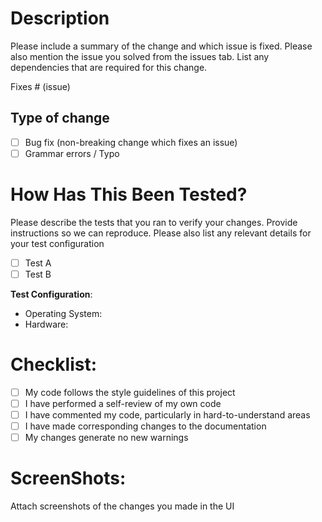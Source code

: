 # Description

Please include a summary of the change and which issue is fixed. Please also mention the issue you solved from the issues tab. List any dependencies that are required for this change.

Fixes # (issue)

## Type of change

- [ ] Bug fix (non-breaking change which fixes an issue)
- [ ] Grammar errors / Typo

# How Has This Been Tested?

Please describe the tests that you ran to verify your changes. Provide instructions so we can reproduce. Please also list any relevant details for your test configuration

- [ ] Test A
- [ ] Test B

**Test Configuration**:
* Operating System:
* Hardware:

# Checklist:

- [ ] My code follows the style guidelines of this project
- [ ] I have performed a self-review of my own code
- [ ] I have commented my code, particularly in hard-to-understand areas
- [ ] I have made corresponding changes to the documentation
- [ ] My changes generate no new warnings

# ScreenShots:
Attach screenshots of the changes you made in the UI

